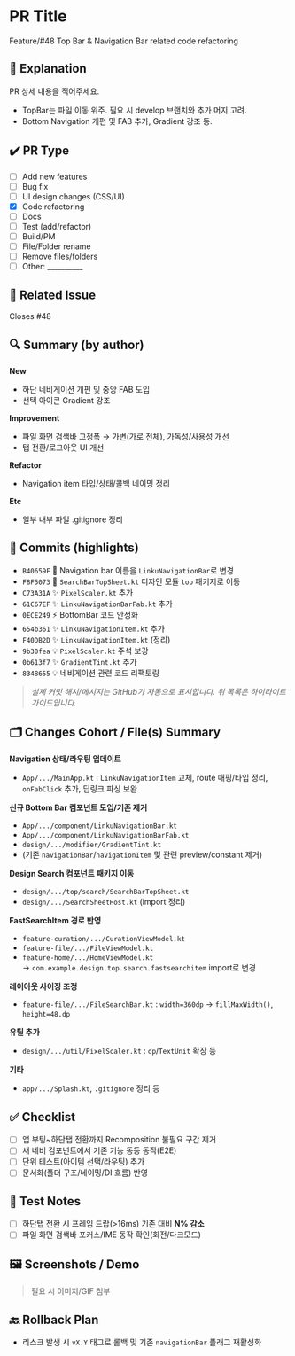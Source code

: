 # PR Title
Feature/#48 Top Bar & Navigation Bar related code refactoring

## 📝 Explanation
PR 상세 내용을 적어주세요.
- TopBar는 파일 이동 위주. 필요 시 develop 브랜치와 추가 머지 고려.
- Bottom Navigation 개편 및 FAB 추가, Gradient 강조 등.

## ✔️ PR Type
- [ ] Add new features
- [ ] Bug fix
- [ ] UI design changes (CSS/UI)
- [x] Code refactoring
- [ ] Docs
- [ ] Test (add/refactor)
- [ ] Build/PM
- [ ] File/Folder rename
- [ ] Remove files/folders
- [ ] Other: __________

## 📎 Related Issue
Closes #48

## 🔍 Summary (by author)
**New**
- 하단 네비게이션 개편 및 중앙 FAB 도입
- 선택 아이콘 Gradient 강조

**Improvement**
- 파일 화면 검색바 고정폭 → 가변(가로 전체), 가독성/사용성 개선
- 탭 전환/로그아웃 UI 개선

**Refactor**
- Navigation item 타입/상태/콜백 네이밍 정리

**Etc**
- 일부 내부 파일 .gitignore 정리

## 🧩 Commits (highlights)
- `B40659F` 🚚 Navigation bar 이름을 `LinkuNavigationBar`로 변경
- `F8F5073` 🚚 `SearchBarTopSheet.kt` 디자인 모듈 `top` 패키지로 이동
- `C73A31A` ✨ `PixelScaler.kt` 추가
- `61C67EF` ✨ `LinkuNavigationBarFab.kt` 추가
- `0ECE249` ⚡️ BottomBar 코드 안정화
- `654b361` ✨ `LinkuNavigationItem.kt` 추가
- `F40DB2D` ✨ `LinkuNavigationItem.kt` (정리)
- `9b30fea` 💡 `PixelScaler.kt` 주석 보강
- `0b613f7` ✨ `GradientTint.kt` 추가
- `8348655` 💡 네비게이션 관련 코드 리팩토링
> *실제 커밋 해시/메시지는 GitHub가 자동으로 표시합니다. 위 목록은 하이라이트 가이드입니다.*

## 🗂 Changes Cohort / File(s) Summary
**Navigation 상태/라우팅 업데이트**
- `App/.../MainApp.kt` : `LinkuNavigationItem` 교체, route 매핑/타입 정리, `onFabClick` 추가, 딥링크 파싱 보완

**신규 Bottom Bar 컴포넌트 도입/기존 제거**
- `App/.../component/LinkuNavigationBar.kt`
- `App/.../component/LinkuNavigationBarFab.kt`
- `design/.../modifier/GradientTint.kt`
- (기존 `navigationBar`/`navigationItem` 및 관련 preview/constant 제거)

**Design Search 컴포넌트 패키지 이동**
- `design/.../top/search/SearchBarTopSheet.kt`
- `design/.../SearchSheetHost.kt` (import 정리)

**FastSearchItem 경로 반영**
- `feature-curation/.../CurationViewModel.kt`
- `feature-file/.../FileViewModel.kt`
- `feature-home/.../HomeViewModel.kt`  
  → `com.example.design.top.search.fastsearchitem` import로 변경

**레이아웃 사이징 조정**
- `feature-file/.../FileSearchBar.kt` : `width=360dp` → `fillMaxWidth()`, `height=48.dp`

**유틸 추가**
- `design/.../util/PixelScaler.kt` : `dp`/`TextUnit` 확장 등

**기타**
- `app/.../Splash.kt`, `.gitignore` 정리 등

## ✅ Checklist
- [ ] 앱 부팅~하단탭 전환까지 Recomposition 불필요 구간 제거
- [ ] 새 네비 컴포넌트에서 기존 기능 동등 동작(E2E)
- [ ] 단위 테스트(아이템 선택/라우팅) 추가
- [ ] 문서화(폴더 구조/네이밍/DI 흐름) 반영

## 🧪 Test Notes
- [ ] 하단탭 전환 시 프레임 드랍(>16ms) 기존 대비 **N% 감소**
- [ ] 파일 화면 검색바 포커스/IME 동작 확인(회전/다크모드)

## 🖼 Screenshots / Demo
> 필요 시 이미지/GIF 첨부

## 🔙 Rollback Plan
- 리스크 발생 시 `vX.Y` 태그로 롤백 및 기존 `navigationBar` 플래그 재활성화
